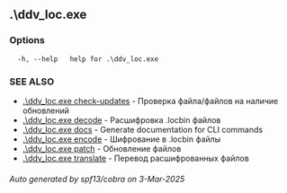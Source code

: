 ## .\ddv_loc.exe



### Options

```
  -h, --help   help for .\ddv_loc.exe
```

### SEE ALSO

* [.\ddv_loc.exe check-updates](.\ddv_loc.exe_check-updates.md)	 - Проверка файла/файлов на наличие обновлений
* [.\ddv_loc.exe decode](.\ddv_loc.exe_decode.md)	 - Расшифровка .locbin файлов
* [.\ddv_loc.exe docs](.\ddv_loc.exe_docs.md)	 - Generate documentation for CLI commands
* [.\ddv_loc.exe encode](.\ddv_loc.exe_encode.md)	 - Шифрование в .locbin файлы
* [.\ddv_loc.exe patch](.\ddv_loc.exe_patch.md)	 - Обновление файлов
* [.\ddv_loc.exe translate](.\ddv_loc.exe_translate.md)	 - Перевод расшифрованных файлов

###### Auto generated by spf13/cobra on 3-Mar-2025
